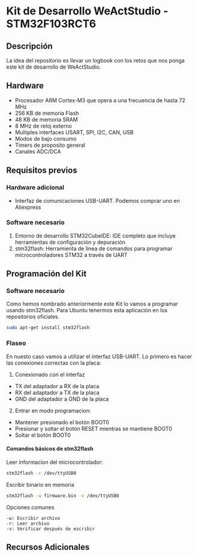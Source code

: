 # Kit de Desarrollo WeActStudio - STM32F103RCT6

## Descripción
La idea del repositorio es llevar un logbook con los retos que nos ponga este kit de desarrollo de WeActStudio.

## Hardware
* Procesador ARM Cortex-M3 que opera a una frecuencia de hasta 72 MHz
* 256 KB de memoria Flash
* 48 KB de memoria SRAM
* 8 MHz de reloj externo
* Multiples interfaces USART, SPI, I2C, CAN, USB
* Modos de bajo consumo
* Timers de proposito general
* Canales ADC/DCA

## Requisitos previos

### Hardware adicional
- Interfaz de comunicaciones USB-UART. Podemos comprar uno en Aliexpress

### Software necesario

1. Entorno de desarrollo STM32CubeIDE: IDE completo que incluye herramientas de configuración y depuración
2. stm32flash: Herramienta de línea de comandos para programar microcontroladores STM32 a través de UART

## Programación del Kit

### Software necesario

Como hemos nombrado anteriormente este Kit lo vamos a programar usando stm32flash. Para Ubuntu tenermos esta aplicación en los repositorios oficiales.

```bash
sudo apt-get install stm32flash
```

### Flaseo

En nuesto caso vamos a utilizar el interfaz USB-UART. Lo primero es hacer las conexiones correctas con la placa:
1. Conexionado con el interfaz
* TX del adaptador a RX de la placa
* RX del adaptador a TX de la placa
* GND del adaptador a GND de la placa
2. Entrar en modo programacion:
* Mantener presionado el botón BOOT0
* Presionar y soltar el botón RESET mientras se mantiene BOOT0
* Soltar el botón BOOT0

#### Comandos básicos de stm32flash

Leer informacion del microcontrolador:
```bash
stm32flash -r /dev/ttyUSB0
```
Escribir binario en memoria
```bash
stm32flash -w firmware.bin -v /dev/ttyUSB0
```
Opciones comunes
```
-w: Escribir archivo
-r: Leer archivo
-v: Verificar después de escribir
```
## Recursos Adicionales




